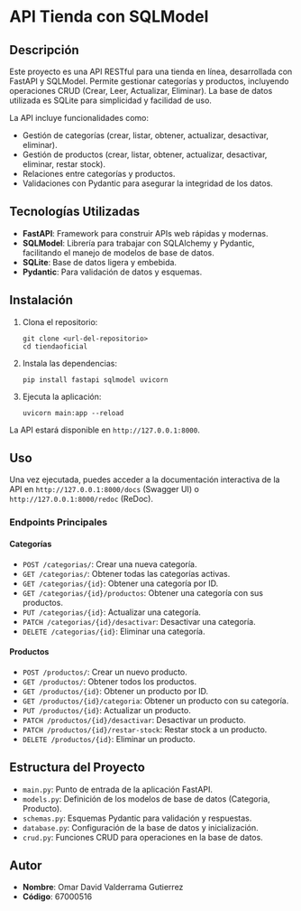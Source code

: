 # API Tienda con SQLModel

## Descripción
Este proyecto es una API RESTful para una tienda en línea, desarrollada con FastAPI y SQLModel. Permite gestionar categorías y productos, incluyendo operaciones CRUD (Crear, Leer, Actualizar, Eliminar). La base de datos utilizada es SQLite para simplicidad y facilidad de uso.

La API incluye funcionalidades como:
- Gestión de categorías (crear, listar, obtener, actualizar, desactivar, eliminar).
- Gestión de productos (crear, listar, obtener, actualizar, desactivar, eliminar, restar stock).
- Relaciones entre categorías y productos.
- Validaciones con Pydantic para asegurar la integridad de los datos.

## Tecnologías Utilizadas
- **FastAPI**: Framework para construir APIs web rápidas y modernas.
- **SQLModel**: Librería para trabajar con SQLAlchemy y Pydantic, facilitando el manejo de modelos de base de datos.
- **SQLite**: Base de datos ligera y embebida.
- **Pydantic**: Para validación de datos y esquemas.

## Instalación
1. Clona el repositorio:
   ```
   git clone <url-del-repositorio>
   cd tiendaoficial
   ```

2. Instala las dependencias:
   ```
   pip install fastapi sqlmodel uvicorn
   ```

3. Ejecuta la aplicación:
   ```
   uvicorn main:app --reload
   ```

La API estará disponible en `http://127.0.0.1:8000`.

## Uso
Una vez ejecutada, puedes acceder a la documentación interactiva de la API en `http://127.0.0.1:8000/docs` (Swagger UI) o `http://127.0.0.1:8000/redoc` (ReDoc).

### Endpoints Principales
#### Categorías
- `POST /categorias/`: Crear una nueva categoría.
- `GET /categorias/`: Obtener todas las categorías activas.
- `GET /categorias/{id}`: Obtener una categoría por ID.
- `GET /categorias/{id}/productos`: Obtener una categoría con sus productos.
- `PUT /categorias/{id}`: Actualizar una categoría.
- `PATCH /categorias/{id}/desactivar`: Desactivar una categoría.
- `DELETE /categorias/{id}`: Eliminar una categoría.

#### Productos
- `POST /productos/`: Crear un nuevo producto.
- `GET /productos/`: Obtener todos los productos.
- `GET /productos/{id}`: Obtener un producto por ID.
- `GET /productos/{id}/categoria`: Obtener un producto con su categoría.
- `PUT /productos/{id}`: Actualizar un producto.
- `PATCH /productos/{id}/desactivar`: Desactivar un producto.
- `PATCH /productos/{id}/restar-stock`: Restar stock a un producto.
- `DELETE /productos/{id}`: Eliminar un producto.

## Estructura del Proyecto
- `main.py`: Punto de entrada de la aplicación FastAPI.
- `models.py`: Definición de los modelos de base de datos (Categoria, Producto).
- `schemas.py`: Esquemas Pydantic para validación y respuestas.
- `database.py`: Configuración de la base de datos y inicialización.
- `crud.py`: Funciones CRUD para operaciones en la base de datos.

## Autor
- **Nombre**: Omar David Valderrama Gutierrez
- **Código**: 67000516

